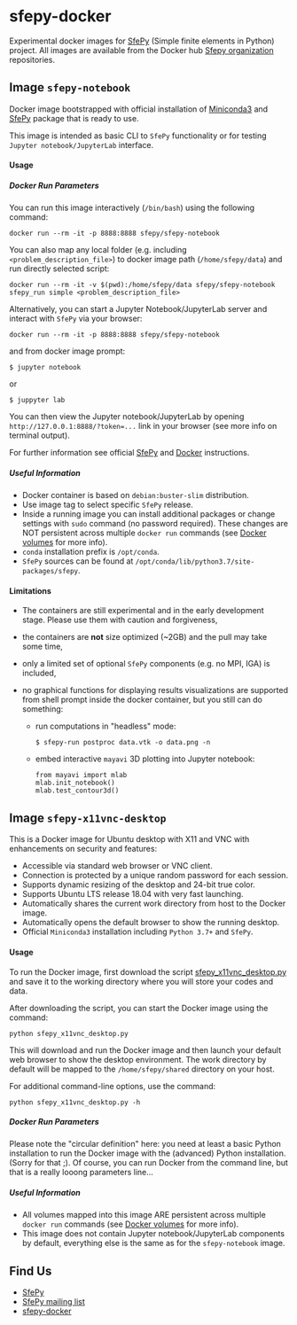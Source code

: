# sfepy-docker
Experimental docker images for [SfePy](http://sfepy.org) (Simple finite elements in Python) project.
All images are available from the Docker hub
 [Sfepy organization](https://hub.docker.com/r/sfepy/sfepy-notebook) repositories.

## Image `sfepy-notebook`

Docker image bootstrapped with official installation of
[Miniconda3](http://conda.pydata.org/miniconda.html) and [SfePy](https://anaconda.org/conda-forge/sfepy)
package that is ready to use.

This image is intended as basic CLI to `SfePy` functionality or for testing `Jupyter notebook/JupyterLab`
interface.

#### Usage
##### Docker Run Parameters

You can run this image interactively (`/bin/bash`) using the following command:

    docker run --rm -it -p 8888:8888 sfepy/sfepy-notebook

You can also map any local folder (e.g. including `<problem_description_file>`) to docker image path
(`/home/sfepy/data`) and run directly selected script:

    docker run --rm -it -v $(pwd):/home/sfepy/data sfepy/sfepy-notebook sfepy_run simple <problem_description_file>

Alternatively, you can start a Jupyter Notebook/JupyterLab server and interact with `SfePy` via your browser:

    docker run --rm -it -p 8888:8888 sfepy/sfepy-notebook

and from docker image prompt:

    $ jupyter notebook
or

    $ juppyter lab

You can then view the Jupyter notebook/JupyterLab by opening `http://127.0.0.1:8888/?token=...`
link in your browser (see more info on terminal output).

For further information see official [SfePy](http://sfepy.org/doc-devel/index.html#documentation) and
[Docker](https://docs.docker.com/) instructions.

##### Useful Information

* Docker container is based on `debian:buster-slim` distribution.
* Use image tag to select specific `SfePy` release.
* Inside a running image you can install additional packages or change settings with `sudo`
  command (no password required). These changes are NOT persistent across multiple
  `docker run` commands (see [Docker volumes](https://docs.docker.com/storage/volumes/) for more info).
* `conda` installation prefix is  `/opt/conda`.
* `SfePy` sources can be found at `/opt/conda/lib/python3.7/site-packages/sfepy`.

#### Limitations

* The containers are still experimental and in the early development stage. Please use them with caution and forgiveness,
* the containers are **not** size optimized (~2GB) and the pull may take some time,
* only a limited set of optional `SfePy` components (e.g. no MPI, IGA) is included,
* no graphical functions for displaying results visualizations are supported from shell prompt inside the docker container,
  but you still can do something:

  * run computations in "headless" mode:

        $ sfepy-run postproc data.vtk -o data.png -n

  * embed interactive `mayavi` 3D plotting into Jupyter notebook:

        from mayavi import mlab
        mlab.init_notebook()
        mlab.test_contour3d()

## Image `sfepy-x11vnc-desktop`

This is a Docker image for Ubuntu desktop with X11 and VNC with enhancements
on security and features:

* Accessible via standard web browser or VNC client.
* Connection is protected by a unique random password for each session.
* Supports dynamic resizing of the desktop and 24-bit true color.
* Supports Ubuntu LTS release 18.04 with very fast launching.
* Automatically shares the current work directory from host to the Docker image.
* Automatically opens the default browser to show the running desktop.
* Official `Miniconda3` installation including `Python 3.7+` and `SfePy`.

#### Usage

To run the Docker image, first download the script
[sfepy_x11vnc_desktop.py](https://raw.githubusercontent.com/sfepy/sfepy-docker/master/scripts/sfepy_x11vnc_desktop.py)
and save it to the working directory where you will store your codes and data.

After downloading the script, you can start the Docker image using the command:

```
python sfepy_x11vnc_desktop.py
```

This will download and run the Docker image and then launch your default web browser
to show the desktop environment. The work directory by default will be mapped to the
`/home/sfepy/shared` directory on your host.

For additional command-line options, use the command:
```
python sfepy_x11vnc_desktop.py -h
```

##### Docker Run Parameters

Please note the "circular definition" here: you need at least a basic Python installation
to run the Docker image with the (advanced) Python installation. (Sorry for that ;).
Of course, you can run Docker from the command line, but that is a really
looong parameters line...


##### Useful Information

* All volumes mapped into this image ARE persistent across multiple
  `docker run` commands (see [Docker volumes](https://docs.docker.com/storage/volumes/) for more info).
* This image does not contain Jupyter notebook/JupyterLab components by default,
  everything else is the same as for the `sfepy-notebook` image.

## Find Us

* [SfePy](http://sfepy.org)
* [SfePy mailing list](https://mail.python.org/mm3/mailman3/lists/sfepy.python.org)
* [sfepy-docker](https://github.com/sfepy/sfepy-docker)
